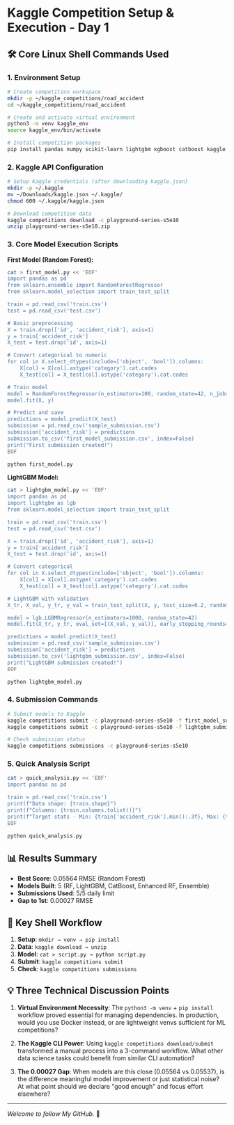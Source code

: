 # Kaggle Competition Setup & Execution - Day 1

## 🛠️ Core Linux Shell Commands Used

### 1. Environment Setup
```bash
# Create competition workspace
mkdir -p ~/kaggle_competitions/road_accident
cd ~/kaggle_competitions/road_accident

# Create and activate virtual environment
python3 -m venv kaggle_env
source kaggle_env/bin/activate

# Install competition packages
pip install pandas numpy scikit-learn lightgbm xgboost catboost kaggle
```

### 2. Kaggle API Configuration
```bash
# Setup Kaggle credentials (after downloading kaggle.json)
mkdir -p ~/.kaggle
mv ~/Downloads/kaggle.json ~/.kaggle/
chmod 600 ~/.kaggle/kaggle.json

# Download competition data
kaggle competitions download -c playground-series-s5e10
unzip playground-series-s5e10.zip
```

### 3. Core Model Execution Scripts

**First Model (Random Forest):**
```bash
cat > first_model.py << 'EOF'
import pandas as pd
from sklearn.ensemble import RandomForestRegressor
from sklearn.model_selection import train_test_split

train = pd.read_csv('train.csv')
test = pd.read_csv('test.csv')

# Basic preprocessing
X = train.drop(['id', 'accident_risk'], axis=1)
y = train['accident_risk']
X_test = test.drop('id', axis=1)

# Convert categorical to numeric
for col in X.select_dtypes(include=['object', 'bool']).columns:
    X[col] = X[col].astype('category').cat.codes
    X_test[col] = X_test[col].astype('category').cat.codes

# Train model
model = RandomForestRegressor(n_estimators=100, random_state=42, n_jobs=-1)
model.fit(X, y)

# Predict and save
predictions = model.predict(X_test)
submission = pd.read_csv('sample_submission.csv')
submission['accident_risk'] = predictions
submission.to_csv('first_model_submission.csv', index=False)
print("First submission created!")
EOF

python first_model.py
```

**LightGBM Model:**
```bash
cat > lightgbm_model.py << 'EOF'
import pandas as pd
import lightgbm as lgb
from sklearn.model_selection import train_test_split

train = pd.read_csv('train.csv')
test = pd.read_csv('test.csv')

X = train.drop(['id', 'accident_risk'], axis=1)
y = train['accident_risk']
X_test = test.drop('id', axis=1)

# Convert categorical
for col in X.select_dtypes(include=['object', 'bool']).columns:
    X[col] = X[col].astype('category').cat.codes
    X_test[col] = X_test[col].astype('category').cat.codes

# LightGBM with validation
X_tr, X_val, y_tr, y_val = train_test_split(X, y, test_size=0.2, random_state=42)

model = lgb.LGBMRegressor(n_estimators=1000, random_state=42)
model.fit(X_tr, y_tr, eval_set=[(X_val, y_val)], early_stopping_rounds=50, verbose=False)

predictions = model.predict(X_test)
submission = pd.read_csv('sample_submission.csv')
submission['accident_risk'] = predictions
submission.to_csv('lightgbm_submission.csv', index=False)
print("LightGBM submission created!")
EOF

python lightgbm_model.py
```

### 4. Submission Commands
```bash
# Submit models to Kaggle
kaggle competitions submit -c playground-series-s5e10 -f first_model_submission.csv -m "First model - Random Forest"
kaggle competitions submit -c playground-series-s5e10 -f lightgbm_submission.csv -m "LightGBM baseline"

# Check submission status
kaggle competitions submissions -c playground-series-s5e10
```

### 5. Quick Analysis Script
```bash
cat > quick_analysis.py << 'EOF'
import pandas as pd

train = pd.read_csv('train.csv')
print(f"Data shape: {train.shape}")
print(f"Columns: {train.columns.tolist()}")
print(f"Target stats - Min: {train['accident_risk'].min():.3f}, Max: {train['accident_risk'].max():.3f}, Mean: {train['accident_risk'].mean():.3f}")
EOF

python quick_analysis.py
```

## 📊 Results Summary
- **Best Score**: 0.05564 RMSE (Random Forest)
- **Models Built**: 5 (RF, LightGBM, CatBoost, Enhanced RF, Ensemble)
- **Submissions Used**: 5/5 daily limit
- **Gap to 1st**: 0.00027 RMSE

## 🎯 Key Shell Workflow
1. **Setup**: `mkdir → venv → pip install`
2. **Data**: `kaggle download → unzip`
3. **Model**: `cat > script.py → python script.py`
4. **Submit**: `kaggle competitions submit`
5. **Check**: `kaggle competitions submissions`

## 💡 Three Technical Discussion Points

1. **Virtual Environment Necessity**: The `python3 -m venv` + `pip install` workflow proved essential for managing dependencies. In production, would you use Docker instead, or are lightweight venvs sufficient for ML competitions?

2. **The Kaggle CLI Power**: Using `kaggle competitions download/submit` transformed a manual process into a 3-command workflow. What other data science tasks could benefit from similar CLI automation?

3. **The 0.00027 Gap**: When models are this close (0.05564 vs 0.05537), is the difference meaningful model improvement or just statistical noise? At what point should we declare "good enough" and focus effort elsewhere?

---

*Welcome to follow My GitHub.* 🚀
